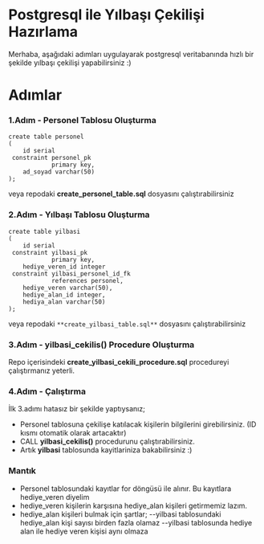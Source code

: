 # Postgresql ile Yılbaşı Çekilişi Hazırlama

Merhaba, aşağıdaki adımları uygulayarak postgresql veritabanında hızlı bir şekilde yılbaşı çekilişi yapabilirsiniz :)

# Adımlar
### 1.Adım - Personel Tablosu Oluşturma
```
create table personel  
(  
    id serial  
 constraint personel_pk  
            primary key,  
    ad_soyad varchar(50)  
);
```

veya repodaki **create_personel_table.sql** dosyasını çalıştırabilirsiniz

### 2.Adım - Yılbaşı Tablosu Oluşturma
```
create table yilbasi  
(  
    id serial  
 constraint yilbasi_pk  
            primary key,  
    hediye_veren_id integer  
 constraint yilbasi_personel_id_fk  
            references personel,  
    hediye_veren varchar(50),  
    hediye_alan_id integer,  
    hediya_alan varchar(50)  
);
```

veya repodaki ```**create_yilbasi_table.sql**``` dosyasını çalıştırabilirsiniz

### 3.Adım - yilbasi_cekilis() Procedure Oluşturma
Repo içerisindeki **create_yilbasi_cekili_procedure.sql** procedureyi çalıştırmanız yeterli.

### 4.Adım - Çalıştırma
İlk 3.adımı hatasız bir şekilde yaptıysanız;
- Personel tablosuna çekilişe katılacak kişilerin bilgilerini girebilirsiniz. (ID kısmı otomatik olarak artacaktır)
- CALL **yilbasi_cekilis()** procedurunu çalıştırabilirsiniz.
- Artık **yilbasi** tablosunda kayitlariniza bakabilirsiniz :) 

### Mantık
- Personel tablosundaki kayıtlar for döngüsü ile alınır. Bu kayıtlara hediye_veren diyelim
- hediye_veren kişilerin karşısına hediye_alan kişileri getirmemiz lazım. 
- hediye_alan kişileri bulmak için şartlar;
--yilbasi tablosundaki hediye_alan kişi sayısı birden fazla olamaz
--yilbasi tablosunda hediye alan ile hediye veren kişisi aynı olmaza 
